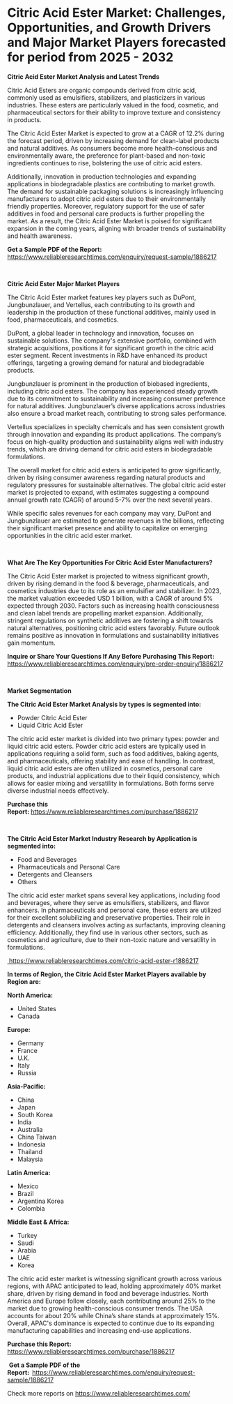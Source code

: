 <p><h1>Citric Acid Ester Market: Challenges, Opportunities, and Growth Drivers and Major Market Players forecasted for period from 2025 - 2032</h1></p><p><strong>Citric Acid Ester Market Analysis and Latest Trends</strong></p>
<p><p>Citric Acid Esters are organic compounds derived from citric acid, commonly used as emulsifiers, stabilizers, and plasticizers in various industries. These esters are particularly valued in the food, cosmetic, and pharmaceutical sectors for their ability to improve texture and consistency in products. </p><p>The Citric Acid Ester Market is expected to grow at a CAGR of 12.2% during the forecast period, driven by increasing demand for clean-label products and natural additives. As consumers become more health-conscious and environmentally aware, the preference for plant-based and non-toxic ingredients continues to rise, bolstering the use of citric acid esters. </p><p>Additionally, innovation in production technologies and expanding applications in biodegradable plastics are contributing to market growth. The demand for sustainable packaging solutions is increasingly influencing manufacturers to adopt citric acid esters due to their environmentally friendly properties. Moreover, regulatory support for the use of safer additives in food and personal care products is further propelling the market. As a result, the Citric Acid Ester Market is poised for significant expansion in the coming years, aligning with broader trends of sustainability and health awareness.</p></p>
<p><strong>Get a Sample PDF of the Report:&nbsp;</strong> <a href="https://www.reliableresearchtimes.com/enquiry/request-sample/1886217?utm_campaign=2263&utm_medium=2&utm_source=Github&utm_content=ia&utm_term=02042025&utm_id=citric-acid-ester">https://www.reliableresearchtimes.com/enquiry/request-sample/1886217</a></p>
<p>&nbsp;</p>
<p><strong>Citric Acid Ester Major Market Players</strong></p>
<p><p>The Citric Acid Ester market features key players such as DuPont, Jungbunzlauer, and Vertellus, each contributing to its growth and leadership in the production of these functional additives, mainly used in food, pharmaceuticals, and cosmetics. </p><p>DuPont, a global leader in technology and innovation, focuses on sustainable solutions. The company's extensive portfolio, combined with strategic acquisitions, positions it for significant growth in the citric acid ester segment. Recent investments in R&D have enhanced its product offerings, targeting a growing demand for natural and biodegradable products.</p><p>Jungbunzlauer is prominent in the production of biobased ingredients, including citric acid esters. The company has experienced steady growth due to its commitment to sustainability and increasing consumer preference for natural additives. Jungbunzlauer’s diverse applications across industries also ensure a broad market reach, contributing to strong sales performance.</p><p>Vertellus specializes in specialty chemicals and has seen consistent growth through innovation and expanding its product applications. The company’s focus on high-quality production and sustainability aligns well with industry trends, which are driving demand for citric acid esters in biodegradable formulations.</p><p>The overall market for citric acid esters is anticipated to grow significantly, driven by rising consumer awareness regarding natural products and regulatory pressures for sustainable alternatives. The global citric acid ester market is projected to expand, with estimates suggesting a compound annual growth rate (CAGR) of around 5-7% over the next several years.</p><p>While specific sales revenues for each company may vary, DuPont and Jungbunzlauer are estimated to generate revenues in the billions, reflecting their significant market presence and ability to capitalize on emerging opportunities in the citric acid ester market.</p></p>
<p>&nbsp;</p>
<p><strong>What Are The Key Opportunities For Citric Acid Ester Manufacturers?</strong></p>
<p><p>The Citric Acid Ester market is projected to witness significant growth, driven by rising demand in the food & beverage, pharmaceuticals, and cosmetics industries due to its role as an emulsifier and stabilizer. In 2023, the market valuation exceeded USD 1 billion, with a CAGR of around 5% expected through 2030. Factors such as increasing health consciousness and clean label trends are propelling market expansion. Additionally, stringent regulations on synthetic additives are fostering a shift towards natural alternatives, positioning citric acid esters favorably. Future outlook remains positive as innovation in formulations and sustainability initiatives gain momentum.</p></p>
<p><strong>Inquire or Share Your Questions If Any Before Purchasing This Report:</strong> <a href="https://www.reliableresearchtimes.com/enquiry/pre-order-enquiry/1886217?utm_campaign=2263&utm_medium=2&utm_source=Github&utm_content=ia&utm_term=02042025&utm_id=citric-acid-ester">https://www.reliableresearchtimes.com/enquiry/pre-order-enquiry/1886217</a></p>
<p>&nbsp;</p>
<p><strong>Market Segmentation</strong></p>
<p><strong>The Citric Acid Ester Market Analysis by types is segmented into:</strong></p>
<p><ul><li>Powder Citric Acid Ester</li><li>Liquid Citric Acid Ester</li></ul></p>
<p><p>The citric acid ester market is divided into two primary types: powder and liquid citric acid esters. Powder citric acid esters are typically used in applications requiring a solid form, such as food additives, baking agents, and pharmaceuticals, offering stability and ease of handling. In contrast, liquid citric acid esters are often utilized in cosmetics, personal care products, and industrial applications due to their liquid consistency, which allows for easier mixing and versatility in formulations. Both forms serve diverse industrial needs effectively.</p></p>
<p><strong>Purchase this Report:&nbsp;</strong><a href="https://www.reliableresearchtimes.com/purchase/1886217?utm_campaign=2263&utm_medium=2&utm_source=Github&utm_content=ia&utm_term=02042025&utm_id=citric-acid-ester">https://www.reliableresearchtimes.com/purchase/1886217</a></p>
<p>&nbsp;</p>
<p><strong>The Citric Acid Ester Market Industry Research by Application is segmented into:</strong></p>
<p><ul><li>Food and Beverages</li><li>Pharmaceuticals and Personal Care</li><li>Detergents and Cleansers</li><li>Others</li></ul></p>
<p><p>The citric acid ester market spans several key applications, including food and beverages, where they serve as emulsifiers, stabilizers, and flavor enhancers. In pharmaceuticals and personal care, these esters are utilized for their excellent solubilizing and preservative properties. Their role in detergents and cleansers involves acting as surfactants, improving cleaning efficiency. Additionally, they find use in various other sectors, such as cosmetics and agriculture, due to their non-toxic nature and versatility in formulations.</p></p>
<p><a href="https://www.reliableresearchtimes.com/citric-acid-ester-r1886217?utm_campaign=2263&utm_medium=2&utm_source=Github&utm_content=ia&utm_term=02042025&utm_id=citric-acid-ester">&nbsp;https://www.reliableresearchtimes.com/citric-acid-ester-r1886217</a></p>
<p><strong>In terms of Region, the Citric Acid Ester Market Players available by Region are:</strong></p>
<p>
    <p> <strong> North America: </strong>
        <ul>
            <li>United States</li>
            <li>Canada</li>
        </ul>
        </p> 
    <p> <strong> Europe: </strong>
        <ul>
            <li>Germany</li>
            <li>France</li>
            <li>U.K.</li>
            <li>Italy</li>
            <li>Russia</li>
        </ul>
        </p> 
    <p> <strong> Asia-Pacific: </strong>
        <ul>
            <li>China</li>
            <li>Japan</li>
            <li>South Korea</li>
            <li>India</li>
            <li>Australia</li>
            <li>China Taiwan</li>
            <li>Indonesia</li>
            <li>Thailand</li>
            <li>Malaysia</li>
        </ul>
        </p> 
    <p> <strong> Latin America: </strong>
        <ul>
            <li>Mexico</li>
            <li>Brazil</li>
            <li>Argentina Korea</li>
            <li>Colombia</li>
        </ul>
        </p> 
    <p> <strong> Middle East & Africa: </strong>
        <ul>
            <li>Turkey</li>
            <li>Saudi</li>
            <li>Arabia</li>
            <li>UAE</li>
            <li>Korea</li>
        </ul>
    </p>
    </p>
<p><p>The citric acid ester market is witnessing significant growth across various regions, with APAC anticipated to lead, holding approximately 40% market share, driven by rising demand in food and beverage industries. North America and Europe follow closely, each contributing around 25% to the market due to growing health-conscious consumer trends. The USA accounts for about 20% while China’s share stands at approximately 15%. Overall, APAC's dominance is expected to continue due to its expanding manufacturing capabilities and increasing end-use applications.</p></p>
<p><strong>Purchase this Report: </strong><a href="https://www.reliableresearchtimes.com/purchase/1886217?utm_campaign=2263&utm_medium=2&utm_source=Github&utm_content=ia&utm_term=02042025&utm_id=citric-acid-ester">https://www.reliableresearchtimes.com/purchase/1886217</a></p>
<p>&nbsp;<strong>Get a Sample PDF of the Report:&nbsp;&nbsp;</strong><a href="https://www.reliableresearchtimes.com/enquiry/request-sample/1886217?utm_campaign=2263&utm_medium=2&utm_source=Github&utm_content=ia&utm_term=02042025&utm_id=citric-acid-ester">https://www.reliableresearchtimes.com/enquiry/request-sample/1886217</a></p>
<p><strong></strong></p>
<p>Check more reports on <a href="https://www.reliableresearchtimes.com/?utm_campaign=2263&utm_medium=2&utm_source=Github&utm_content=ia&utm_term=02042025&utm_id=citric-acid-ester">https://www.reliableresearchtimes.com/</a></p>